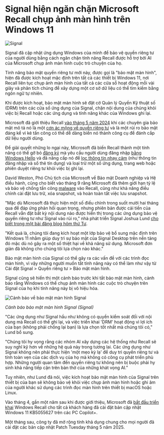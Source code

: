# Signal hiện ngăn chặn Microsoft Recall chụp ảnh màn hình trên Windows 11

![Signal](https://www.bleepstatic.com/content/hl-images/2024/08/09/Signal-red.jpg)

​Signal đã cập nhật ứng dụng Windows của mình để bảo vệ quyền riêng tư của người dùng bằng cách ngăn chặn tính năng Recall được hỗ trợ bởi AI của Microsoft chụp ảnh màn hình cuộc trò chuyện của họ.

Tính năng bảo mật quyền riêng tư mới này, được gọi là "bảo mật màn hình", hiện đã được kích hoạt mặc định trên tất cả các thiết bị Windows 11, nơi Recall liên tục chụp ảnh màn hình của tất cả các cửa sổ hoạt động mỗi vài giây và phân tích chúng để xây dựng một cơ sở dữ liệu có thể tìm kiếm bằng ngôn ngữ tự nhiên.

Khi được kích hoạt, bảo mật màn hình sẽ đặt cờ Quản lý Quyền Kỹ thuật số (DRM) trên các cửa sổ ứng dụng của Signal, chặn nội dung của chúng khỏi việc bị Recall hoặc các ứng dụng và tính năng khác của Windows ghi lại.

Microsoft đã giới thiệu Recall [vào tháng 5 năm 2024](https://www.bleepingcomputer.com/news/microsoft/windows-11-recall-ai-feature-will-record-everything-you-do-on-your-pc/) khi các chuyên gia bảo mật mô tả nó là một [cơn ác mộng về quyền riêng tư](https://www.bleepingcomputer.com/news/microsoft/microsofts-new-windows-11-recall-is-a-privacy-nightmare/) và là một rủi ro bảo mật đáng kể vì kẻ tấn công có thể dễ dàng biến nó thành công cụ để đánh cắp dữ liệu người dùng.

Để giải quyết những lo ngại này, Microsoft đã biến Recall thành một tính năng có thể gỡ bỏ [đăng ký](https://www.bleepingcomputer.com/news/microsoft/microsoft-makes-windows-recall-opt-in-secures-data-with-windows-hello/) mà yêu cầu người dùng đăng nhập [bằng Windows Hello](https://www.bleepingcomputer.com/news/microsoft/microsoft-makes-windows-recall-opt-in-secures-data-with-windows-hello/) và đã nâng cấp nó để [lọc thông tin nhạy cảm](https://www.bleepingcomputer.com/news/microsoft/microsoft-windows-recall-now-can-be-removed-is-more-secure/) (như thông tin đăng nhập và số thẻ tín dụng) và loại trừ một số ứng dụng, trang web hoặc phiên duyệt riêng tư khỏi việc bị ghi lại.

David Weston, Phó Chủ tịch của Microsoft về Bảo mật Doanh nghiệp và Hệ điều hành, cũng cho biết vào tháng 9 rằng Microsoft đã thêm giới hạn tỷ lệ và bảo vệ chống tấn công [malware](https://www.bleepingcomputer.com/news/microsoft/microsoft-windows-recall-now-can-be-removed-is-more-secure/) vào Recall, cũng như khả năng điều chỉnh cài đặt lưu trữ, xóa snapshot, và hoàn toàn tắt việc lưu snapshot.

"Mặc dù Microsoft đã thực hiện một số điều chỉnh trong suốt mười hai tháng qua để đáp ứng phản hồi quan trọng, nhưng phiên bản được cải tiến của Recall vẫn đặt bất kỳ nội dung nào được hiển thị trong các ứng dụng bảo vệ quyền riêng tư như Signal vào rủi ro," nhà phát triển Signal Joshua Lund [cho biết trong một bài đăng blog hôm thứ Tư](https://signal.org/blog/signal-doesnt-recall/).

"Kết quả là, chúng tôi đang kích hoạt một lớp bảo vệ bổ sung mặc định trên Windows 11 nhằm giúp duy trì sự bảo mật của Signal Desktop trên nền tảng đó mặc dù nó gây ra một số thiệt hại về khả năng sử dụng. Microsoft đơn giản đã không cho chúng tôi lựa chọn nào khác."

Bảo mật màn hình của Signal có thể gây ra các vấn đề với các trình đọc màn hình, vì vậy những người muốn tắt tính năng này có thể làm như vậy từ Cài đặt Signal > Quyền riêng tư > Bảo mật màn hình.

Signal cũng sẽ hiển thị một cảnh báo trước khi tắt bảo mật màn hình, cảnh báo rằng Windows có thể chụp ảnh màn hình các cuộc trò chuyện trên Signal của họ khi tính năng này bị vô hiệu hóa.

![Cảnh báo về bảo mật màn hình Signal](https://www.bleepstatic.com/images/news/u/1109292/2025/Disable_Signal_screen_security.jpg)

_Cảnh báo bảo mật màn hình Signal (Signal)_

"Các ứng dụng như Signal hầu như không có quyền kiểm soát đối với nội dung mà Recall có thể ghi lại, và việc triển khai 'DRM' hoạt động vì lợi ích của bạn (không phải chống lại bạn) là lựa chọn tốt nhất mà chúng tôi có," Lund bổ sung.

​"Chúng tôi hy vọng rằng các nhóm AI xây dựng các hệ thống như Recall sẽ suy nghĩ kỹ hơn về những hệ quả này trong tương lai. Các ứng dụng như Signal không nên phải thực hiện 'một mẹo kỳ lạ' để duy trì quyền riêng tư và tính toàn vẹn của các dịch vụ của họ mà không có công cụ phát triển phù hợp. Những người quan tâm đến quyền riêng tư không nên bị buộc phải hy sinh khả năng tiếp cận trên bàn thờ của những khát vọng AI."

Tuy nhiên, như Lund đã nói, việc kích hoạt bảo mật màn hình của Signal trên thiết bị của bạn sẽ không bảo vệ khỏi việc chụp ảnh màn hình hoặc ghi âm của người khác sử dụng các trình đọc màn hình trên thiết bị macOS hoặc Linux.

Vào tháng 4, gần một năm sau khi được giới thiệu, Microsoft đã [bắt đầu triển khai](https://www.bleepingcomputer.com/news/microsoft/windows-11s-recall-ai-is-now-rolling-out-on-copilot-plus-pcs/) Windows Recall cho tất cả khách hàng đã cài đặt bản cập nhật Windows 11 KB5055627 trên các PC Copilot+.

Một tháng sau, công ty đã mở rộng tính khả dụng chung cho mọi người đã cài đặt các bản cập nhật Patch Tuesday tháng 5 năm 2025.